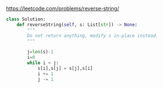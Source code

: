 https://leetcode.com/problems/reverse-string/

```python
class Solution:
    def reverseString(self, s: List[str]) -> None:
        """
        Do not return anything, modify s in-place instead.
        """
        
        j=len(s)-1
        i=0
        while i < j:
            s[i],s[j] = s[j],s[i]
            i += 1
            j -= 1
```
